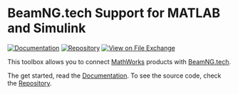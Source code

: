 # BeamNG.tech Support for MATLAB and Simulink

[![Documentation](https://img.shields.io/badge/Documentation-blue?logo=googledocs&logoColor=white)](https://documentation.beamng.com/api/matlab-simulink/)
[![Repository](https://img.shields.io/badge/Repository-grey?logo=github&logoColor=white)](https://github.com/BeamNG/BeamNG-MATLAB-Simulink-integration)
[![View on File Exchange](https://www.mathworks.com/matlabcentral/images/matlab-file-exchange.svg)](https://www.mathworks.com/matlabcentral/fileexchange/166246-beamng-tech-support-for-matlab-and-simulink)

This toolbox allows you to connect [MathWorks](https://www.mathworks.com/) products with [BeamNG.tech](https://beamng.tech/).

The get started, read the [Documentation](https://documentation.beamng.com/api/matlab-simulink/). To see the source code, check the [Repository](https://github.com/BeamNG/BeamNG-MATLAB-Simulink-integration).
